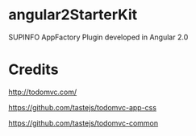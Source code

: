 # angular2StarterKit
SUPINFO AppFactory Plugin developed in Angular 2.0

# Credits
http://todomvc.com/

https://github.com/tastejs/todomvc-app-css

https://github.com/tastejs/todomvc-common
